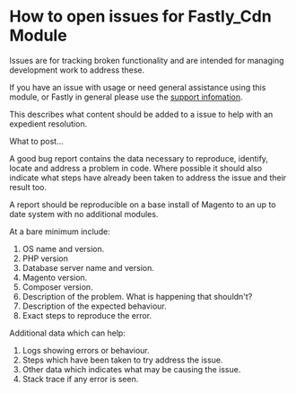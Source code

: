 # How to open issues for Fastly_Cdn Module

Issues are for tracking broken functionality and are intended for managing
development work to address these.

If you have an issue with usage or need general assistance using this module,
or Fastly in general please use the [support infomation](../README.md#support).

This describes what content should be added to a issue to help with an
expedient resolution.

What to post...

A good bug report contains the data necessary to reproduce, identify, locate
and address a problem in code. Where possible it should also indicate what
steps have already been taken to address the issue and their result too.

A report should be reproducible on a base install of Magento to an up to date
system with no additional modules.

At a bare minimum include:

1. OS name and version.
1. PHP version
1. Database server name and version.
1. Magento version.
1. Composer version.
1. Description of the problem. What is happening that shouldn't?
1. Description of the expected behaviour.
1. Exact steps to reproduce the error.

Additional data which can help:

1. Logs showing errors or behaviour.
1. Steps which have been taken to try address the issue.
1. Other data which indicates what may be causing the issue.
1. Stack trace if any error is seen.